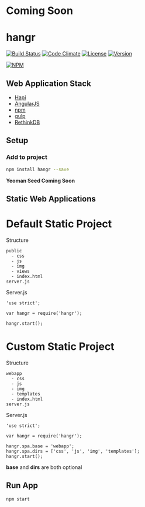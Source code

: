 # Coming Soon

# hangr

[![Build Status](http://jenkins.hangr.software/buildStatus/icon?job=hangr)](http://jenkins.hangr.software/job/hangr/)
[![Code Climate](https://codeclimate.com/github/hangr/hangr/badges/gpa.svg)](https://codeclimate.com/github/hangr/hangr)
[![License](https://img.shields.io/npm/l/hangr.svg)](http://opensource.org/licenses/MIT)
[![Version](https://img.shields.io/npm/v/hangr.svg)](https://www.npmjs.com/package/hangr)

[![NPM](https://nodei.co/npm/hangr.png?downloads=true&stars=true)](https://nodei.co/npm/hangr/)

## Web Application Stack

* [Hapi](http://hapijs.com)
* [AngularJS](https://angularjs.org)
* [npm](https://www.npmjs.com)
* [gulp](http://gulpjs.com)
* [RethinkDB](https://www.rethinkdb.com)


## Setup

### Add to project
```bash
npm install hangr --save
```
**Yeoman Seed Coming Soon**

## Static Web Applications

# Default Static Project
Structure
```plain
public
  - css
  - js
  - img
  - views
  - index.html
server.js
```

Server.js
```node
'use strict';

var hangr = require('hangr');

hangr.start();
```

# Custom Static Project
Structure
```plain
webapp
  - css
  - js
  - img
  - templates
  - index.html
server.js
```

Server.js
```node
'use strict';

var hangr = require('hangr');

hangr.spa.base = 'webapp';
hangr.spa.dirs = ['css', 'js', 'img', 'templates'];
hangr.start();
```
**base** and **dirs** are both optional

## Run App
```bash
npm start
```